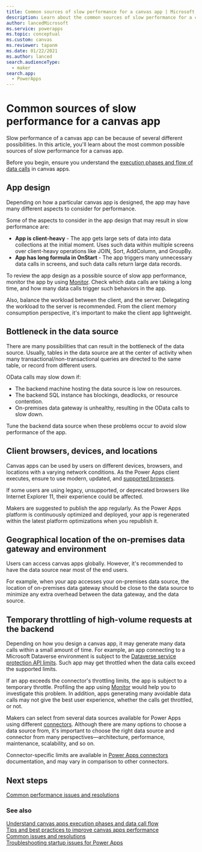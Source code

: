 ```yaml
---
title: Common sources of slow performance for a canvas app | Microsoft Docs
description: Learn about the common sources of slow performance for a canvas app.
author: lancedMicrosoft
ms.service: powerapps
ms.topic: conceptual
ms.custom: canvas
ms.reviewer: tapanm
ms.date: 01/22/2021
ms.author: lanced
search.audienceType: 
  - maker
search.app: 
  - PowerApps
---
```


# Common sources of slow performance for a canvas app

Slow performance of a canvas app can be because of several different possibilities. In this article, you'll learn about the most common possible sources of slow performance for a canvas app.

Before you begin, ensure you understand the [execution phases and flow of data calls](execution-phases-data-flow.md) in canvas apps.

## App design

Depending on how a particular canvas app is designed, the app may have many different aspects to consider for performance.

Some of the aspects to consider in the app design that may result in slow performance are:

- **App is client-heavy** - The app gets large sets of data into data collections at the initial moment. Uses such data within multiple screens over client-heavy operations like JOIN, Sort, AddColumn, and GroupBy.
- **App has long formula in OnStart** - The app triggers many unnecessary data calls in screens, and such data calls return large data records.

To review the app design as a possible source of slow app performance, monitor the app by using [Monitor](../monitor-overview.md). Check which data calls are taking a long time, and how many data calls trigger such behaviors in the app.

Also, balance the workload between the client, and the server. Delegating the workload to the server is recommended. From the client memory consumption perspective, it's important to make the client app lightweight.

## Bottleneck in the data source

There are many possibilities that can result in the bottleneck of the data source. Usually, tables in the data source are at the center of activity when many transactional/non-transactional queries are directed to the same table, or record from different users.

OData calls may slow down if:

- The backend machine hosting the data source is low on resources.
- The backend SQL instance has blockings, deadlocks, or resource contention.
- On-premises data gateway is unhealthy, resulting in the OData calls to slow down.

Tune the backend data source when these problems occur to avoid slow performance of the app.

## Client browsers, devices, and locations

Canvas apps can be used by users on different devices, browsers, and locations with a varying network conditions. As the Power Apps client executes, ensure to use modern, updated, and [supported browsers](limits-and-config.md#supported-browsers-for-running-canvas-apps).

If some users are using legacy, unsupported, or deprecated browsers like Internet Explorer 11, their experience could be affected.

Makers are suggested to publish the app regularly. As the Power Apps platform is continuously optimized and deployed, your app is regenerated within the latest platform optimizations when you republish it.

## Geographical location of the on-premises data gateway and environment

Users can access canvas apps globally. However, it's recommended to have the data source near most of the end users.

For example, when your app accesses your on-premises data source, the location of on-premises data gateway should be close to the data source to minimize any extra overhead between the data gateway, and the data source.

## Temporary throttling of high-volume requests at the backend

Depending on how you design a canvas app, it may generate many data calls within a small amount of time. For example, an app connecting to a Microsoft Dataverse environment is subject to the [Dataverse service protection API limits](https://docs.microsoft.com/powerapps/developer/data-platform/api-limits). Such app may get throttled when the data calls exceed the supported limits.

If an app exceeds the connector's throttling limits, the app is subject to a temporary throttle. Profiling the app using [Monitor](../monitor-overview.md) would help you to investigate this problem. In addition, apps generating many avoidable data calls may not give the best user experience, whether the calls get throttled, or not.

Makers can select from several data sources available for Power Apps using different [connectors](connections-list.md). Although there are many options to choose a data source from, it's important to choose the
right data source and connector from many perspectives&mdash;architecture,
performance, maintenance, scalability, and so on.

Connector-specific limits are available in [Power Apps connectors](https://docs.microsoft.com/connectors/connector-reference/connector-reference-powerapps-connectors) documentation, and may vary in comparison to other connectors.

## Next steps

[Common performance issues and resolutions](common-performance-issue-resolutions.md)

### See also

[Understand canvas apps execution phases and data call flow](execution-phases-data-flow.md) <br>
[Tips and best practices to improve canvas apps performance](performance-tips.md) <br>
[Common issues and resolutions](common-issues-and-resolutions.md) <br>
[Troubleshooting startup issues for Power Apps](../../troubleshooting-startup-issues.md)

